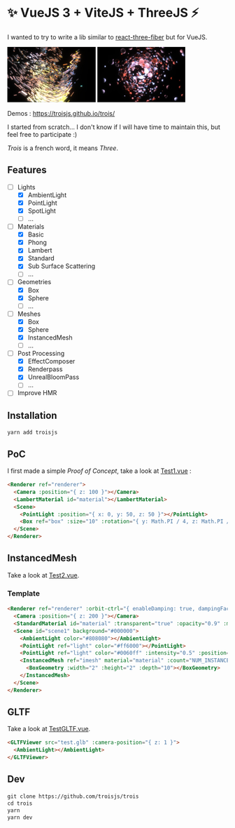 # ✨ VueJS 3 + ViteJS + ThreeJS ⚡

I wanted to try to write a lib similar to [react-three-fiber](https://github.com/react-spring/react-three-fiber) but for VueJS.

<p>
  <img src="/screenshots/troisjs1.jpg" width="40%" />
  <img src="/screenshots/troisjs2.jpg" width="40%" />
</p>

Demos : https://troisjs.github.io/trois/

I started from scratch... I don't know if I will have time to maintain this, but feel free to participate :)

*Trois* is a french word, it means *Three*.

## Features

- [ ] Lights
  - [x] AmbientLight
  - [x] PointLight
  - [x] SpotLight
  - [ ] ...
- [ ] Materials
  - [x] Basic
  - [x] Phong
  - [x] Lambert
  - [x] Standard
  - [x] Sub Surface Scattering
  - [ ] ...
- [ ] Geometries
  - [x] Box
  - [x] Sphere
  - [ ] ...
- [ ] Meshes
  - [x] Box
  - [x] Sphere
  - [x] InstancedMesh
  - [ ] ...
- [ ] Post Processing
  - [x] EffectComposer
  - [x] Renderpass
  - [x] UnrealBloomPass
  - [ ] ...
- [ ] Improve HMR

## Installation

    yarn add troisjs

## PoC

I first made a simple *Proof of Concept*, take a look at [Test1.vue](/src/components/Test1.vue) :

```html
<Renderer ref="renderer">
  <Camera :position="{ z: 100 }"></Camera>
  <LambertMaterial id="material"></LambertMaterial>
  <Scene>
    <PointLight :position="{ x: 0, y: 50, z: 50 }"></PointLight>
    <Box ref="box" :size="10" :rotation="{ y: Math.PI / 4, z: Math.PI / 4 }" material="material"></Box>
  </Scene>
</Renderer>
```

## InstancedMesh

Take a look at [Test2.vue](/src/components/Test2.vue).

### Template

```html
<Renderer ref="renderer" :orbit-ctrl="{ enableDamping: true, dampingFactor: 0.05 }" mouse-move="body" :mouse-raycast="true">
  <Camera :position="{ z: 200 }"></Camera>
  <StandardMaterial id="material" :transparent="true" :opacity="0.9" :metalness="0.8" :roughness="0.5"></StandardMaterial>
  <Scene id="scene1" background="#000000">
    <AmbientLight color="#808080"></AmbientLight>
    <PointLight ref="light" color="#ff6000"></PointLight>
    <PointLight ref="light" color="#0060ff" :intensity="0.5" :position="{ z: 200 }"></PointLight>
    <InstancedMesh ref="imesh" material="material" :count="NUM_INSTANCES">
      <BoxGeometry :width="2" :height="2" :depth="10"></BoxGeometry>
    </InstancedMesh>
  </Scene>
</Renderer>
```

## GLTF

Take a look at [TestGLTF.vue](/src/components/TestGLTF.vue).

```html
<GLTFViewer src="test.glb" :camera-position="{ z: 1 }">
  <AmbientLight></AmbientLight>
</GLTFViewer>
```

## Dev

    git clone https://github.com/troisjs/trois
    cd trois
    yarn
    yarn dev
